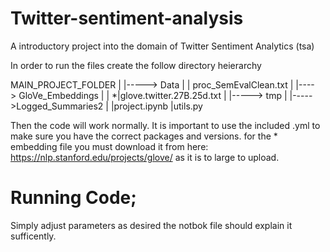 # Twitter-sentiment-analysis
A introductory project into the domain of Twitter Sentiment Analytics (tsa) 


In order to run the files create the follow directory heierarchy

MAIN_PROJECT_FOLDER
  |
  |-----> Data
  |         | proc_SemEvalClean.txt
  |         |----> GloVe_Embeddings
  |         |         \*|glove.twitter.27B.25d.txt
  |
  |-----> tmp
  |
  |----->Logged_Summaries2
  |
  |project.ipynb
  |utils.py
 
 Then the code will work normally. It is important to use the included .yml to make sure you have the correct packages and versions. 
 for the * embedding file you must download it from here: https://nlp.stanford.edu/projects/glove/ as it is to large to upload. 
 
 
 
 # Running Code;
 
 Simply adjust parameters as desired the notbok file should explain it sufficently. 

